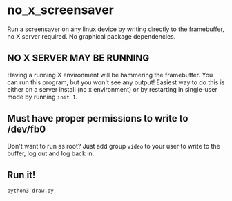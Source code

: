 # no_x_screensaver
Run a screensaver on any linux device by writing directly to the framebuffer, no X server required. No graphical package dependencies.

## NO X SERVER MAY BE RUNNING
Having a running X environment will be hammering the framebuffer. You can run this program, but you won't see any output!
Easiest way to do this is either on a server install (no x environment) or by restarting in single-user mode by running 
`init 1`.

## Must have proper permissions to write to /dev/fb0
Don't want to run as root? Just add group `video` to your user to write to the buffer, log out and log back in.

## Run it!
`python3 draw.py`
